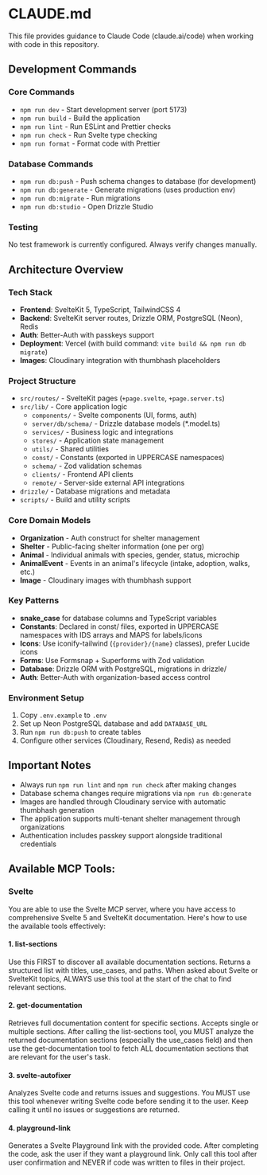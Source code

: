 # CLAUDE.md

This file provides guidance to Claude Code (claude.ai/code) when working with code in this repository.

## Development Commands

### Core Commands

- `npm run dev` - Start development server (port 5173)
- `npm run build` - Build the application
- `npm run lint` - Run ESLint and Prettier checks
- `npm run check` - Run Svelte type checking
- `npm run format` - Format code with Prettier

### Database Commands

- `npm run db:push` - Push schema changes to database (for development)
- `npm run db:generate` - Generate migrations (uses production env)
- `npm run db:migrate` - Run migrations
- `npm run db:studio` - Open Drizzle Studio

### Testing

No test framework is currently configured. Always verify changes manually.

## Architecture Overview

### Tech Stack

- **Frontend**: SvelteKit 5, TypeScript, TailwindCSS 4
- **Backend**: SvelteKit server routes, Drizzle ORM, PostgreSQL (Neon), Redis
- **Auth**: Better-Auth with passkeys support
- **Deployment**: Vercel (with build command: `vite build && npm run db migrate`)
- **Images**: Cloudinary integration with thumbhash placeholders

### Project Structure

- `src/routes/` - SvelteKit pages (`+page.svelte`, `+page.server.ts`)
- `src/lib/` - Core application logic
  - `components/` - Svelte components (UI, forms, auth)
  - `server/db/schema/` - Drizzle database models (\*.model.ts)
  - `services/` - Business logic and integrations
  - `stores/` - Application state management
  - `utils/` - Shared utilities
  - `const/` - Constants (exported in UPPERCASE namespaces)
  - `schema/` - Zod validation schemas
  - `clients/` - Frontend API clients
  - `remote/` - Server-side external API integrations
- `drizzle/` - Database migrations and metadata
- `scripts/` - Build and utility scripts

### Core Domain Models

- **Organization** - Auth construct for shelter management
- **Shelter** - Public-facing shelter information (one per org)
- **Animal** - Individual animals with species, gender, status, microchip
- **AnimalEvent** - Events in an animal's lifecycle (intake, adoption, walks, etc.)
- **Image** - Cloudinary images with thumbhash support

### Key Patterns

- **snake_case** for database columns and TypeScript variables
- **Constants**: Declared in const/ files, exported in UPPERCASE namespaces with IDS arrays and MAPS for labels/icons
- **Icons**: Use iconify-tailwind (`{provider}/{name}` classes), prefer Lucide icons
- **Forms**: Use Formsnap + Superforms with Zod validation
- **Database**: Drizzle ORM with PostgreSQL, migrations in drizzle/
- **Auth**: Better-Auth with organization-based access control

### Environment Setup

1. Copy `.env.example` to `.env`
2. Set up Neon PostgreSQL database and add `DATABASE_URL`
3. Run `npm run db:push` to create tables
4. Configure other services (Cloudinary, Resend, Redis) as needed

## Important Notes

- Always run `npm run lint` and `npm run check` after making changes
- Database schema changes require migrations via `npm run db:generate`
- Images are handled through Cloudinary service with automatic thumbhash generation
- The application supports multi-tenant shelter management through organizations
- Authentication includes passkey support alongside traditional credentials

## Available MCP Tools:

### Svelte

You are able to use the Svelte MCP server, where you have access to comprehensive Svelte 5 and SvelteKit documentation. Here's how to use the available tools effectively:

#### 1. list-sections

Use this FIRST to discover all available documentation sections. Returns a structured list with titles, use_cases, and paths.
When asked about Svelte or SvelteKit topics, ALWAYS use this tool at the start of the chat to find relevant sections.

#### 2. get-documentation

Retrieves full documentation content for specific sections. Accepts single or multiple sections.
After calling the list-sections tool, you MUST analyze the returned documentation sections (especially the use_cases field) and then use the get-documentation tool to fetch ALL documentation sections that are relevant for the user's task.

#### 3. svelte-autofixer

Analyzes Svelte code and returns issues and suggestions.
You MUST use this tool whenever writing Svelte code before sending it to the user. Keep calling it until no issues or suggestions are returned.

#### 4. playground-link

Generates a Svelte Playground link with the provided code.
After completing the code, ask the user if they want a playground link. Only call this tool after user confirmation and NEVER if code was written to files in their project.
